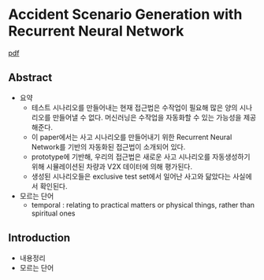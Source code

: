 # Accident Scenario Generation with Recurrent Neural Network

[pdf](../reference_summary/Accident_Scenario_Generation_with_Recurrent_Neural_Networks.pdf)

## Abstract

- 요약
  - 테스트 시나리오를 만들어내는 현재 접근법은 수작업이 필요해 많은 양의 시나리오를 만들어낼 수 없다. 머신러닝은 수작업을 자동화할 수 있는 가능성을 제공해준다.
  - 이 paper에서는 사고 시나리오를 만들어내기 위한 Recurrent Neural Network를 기반의 자동화된 접근법이 소개되어 있다. 
  - prototype에 기반해, 우리의 접근법은 새로운 사고 시나리오를 자동생성하기 위해 시뮬레이션된 차량과 V2X 데이터에 의해 평가된다.
  - 생성된 시나리오들은 exclusive test set에서 일어난 사고와 닮았다는 사실에서 확인된다.
- 모르는 단어
  - temporal : relating to practical matters or physical things, rather than spiritual ones

## Introduction

- 내용정리
- 모르는 단어
